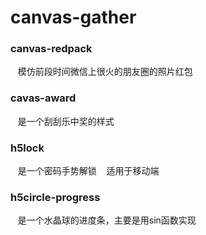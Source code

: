 # canvas-gather
### canvas-redpack
    模仿前段时间微信上很火的朋友圈的照片红包
### cavas-award
    是一个刮刮乐中奖的样式
### h5lock
    是一个密码手势解锁
    适用于移动端
### h5circle-progress
    是一个水晶球的进度条，主要是用sin函数实现
